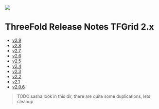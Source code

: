 ![](img/releasenotes.jpg)

# ThreeFold Release Notes TFGrid 2.x

- [v2.9](release_notes_2_9) 
- [v2.8](release_notes_grid_2_8_0)
- [v2.7](release_notes_grid_2_7_1)
- [v2.6](release_notes_grid_2_6_0)
- [v2.5](release_notes_grid_2_5_0) 
- [v2.4](tfgrid_release_2_4)
- [v2.3](tfgrid_release_2_3)
- [v2.2](tfgrid_release_2_2)
- [v2.1](tfgrid_release_2_1)
- [v2.0.6](release_notes_grid_2_0_6)

> TODO:sasha look in this dir, there are quite some duplications, lets cleanup

<!-- ## Version History
- [ThreeFold Cloud v2.8.0](release_notes_2_8) 
- [ThreeFold Cloud 2.7.1](release_notes_2_7_1) 
- [ThreeFold Cloud 2.7.0](release_notes_2_7_0) 
- [ThreeFold Cloud 2.6.0](release_notes_2_6_0) 
- [ThreeFold Cloud 2.5.0](release_notes_2_5_0) 
- [ThreeFold Cloud 2.4.0](release_notes_2_4_0) 
- [ThreeFold Cloud 2.3.0](release_notes_2_3_0) 
- [ThreeFold Cloud 2.2.0](release_notes_2_2_0) 
- [ThreeFold Cloud 2.0.6 beta](release_notes_2_0_6)
- [ThreeFold Cloud 2.0.5 beta](release_notes_2_0_5)
- [ThreeFold Cloud 2.0.4 beta](release_notes_2_0_4) -->
